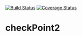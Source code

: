 [![Build Status](https://travis-ci.org/andela-mmakinde/checkPoint2.svg?branch=master)](https://travis-ci.org/andela-mmakinde/checkPoint2) [![Coverage Status](https://coveralls.io/repos/github/andela-mmakinde/checkPoint2/badge.svg?branch=chore%2F146914539%2Fdeploy-to-heroku)](https://coveralls.io/github/andela-mmakinde/checkPoint2?branch=chore%2F146914539%2Fdeploy-to-heroku)
# checkPoint2
